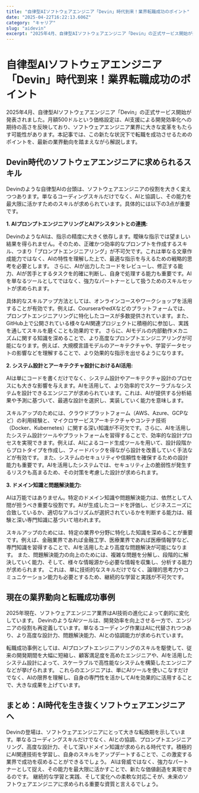 ```yaml
---
title: "自律型AIソフトウェアエンジニア「Devin」時代到来！業界転職成功のポイント"
date: "2025-04-22T16:22:13.606Z"
category: "キャリア"
slug: "aidevin"
excerpt: "2025年4月、自律型AIソフトウェアエンジニア「Devin」の正式サービス開始が発表されました。月額500ドルという価格設定は、AI支援による開発効率化への期待の高さを反映しており、ソフトウェアエンジニア業界に大きな変革をもたらす可能性があります。本記事では、この新たな状況下で転職を成功させるため..."
---
```


# 自律型AIソフトウェアエンジニア「Devin」時代到来！業界転職成功のポイント

2025年4月、自律型AIソフトウェアエンジニア「Devin」の正式サービス開始が発表されました。月額500ドルという価格設定は、AI支援による開発効率化への期待の高さを反映しており、ソフトウェアエンジニア業界に大きな変革をもたらす可能性があります。本記事では、この新たな状況下で転職を成功させるためのポイントを、最新の業界動向を踏まえながら解説します。


## Devin時代のソフトウェアエンジニアに求められるスキル

Devinのような自律型AIの台頭は、ソフトウェアエンジニアの役割を大きく変えつつあります。単なるコーディングスキルだけでなく、AIと協調し、その能力を最大限に活かすためのスキルが求められています。具体的には以下の3点が重要です。

**1. AIプロンプトエンジニアリングとAIアシスタントとの連携:**

DevinのようなAIは、指示の精度に大きく依存します。曖昧な指示では望ましい結果を得られません。そのため、正確かつ効率的なプロンプトを作成するスキル、つまり「プロンプトエンジニアリング」が不可欠です。これは単なる文章作成能力ではなく、AIの特性を理解した上で、最適な指示を与えるための戦略的思考を必要とします。  さらに、AIが出力したコードをレビューし、修正する能力、AIが苦手とするタスクを的確に判断し、自身で処理する能力も重要です。AIを単なるツールとしてではなく、強力なパートナーとして扱うためのスキルセットが求められます。

具体的なスキルアップ方法としては、オンラインコースやワークショップを活用することが有効です。例えば、CourseraやedXなどのプラットフォームでは、プロンプトエンジニアリングに特化したコースが多数提供されています。また、GitHub上で公開されている様々なAI関連プロジェクトに積極的に参加し、実践を通してスキルを磨くことも効果的です。  さらに、AIモデルの内部動作メカニズムに関する知識を深めることで、より高度なプロンプトエンジニアリングが可能になります。例えば、大規模言語モデルのアーキテクチャや、学習データセットの影響などを理解することで、より効果的な指示を出せるようになります。


**2. システム設計とアーキテクチャ設計におけるAI活用:**

AIは単にコードを書くだけでなく、システム設計やアーキテクチャ設計のプロセスにも大きな影響を与えます。AIを活用して、より効率的でスケーラブルなシステムを設計できるエンジニアが求められています。これは、AIが提供する分析結果や予測に基づいて、最適な設計を選択し、実装していく能力を意味します。

スキルアップのためには、クラウドプラットフォーム（AWS、Azure、GCPなど）の利用経験と、マイクロサービスアーキテクチャやコンテナ技術（Docker、Kubernetes）に関する深い知識が不可欠です。さらに、AIを活用したシステム設計ツールやプラットフォームを習得することで、効率的な設計プロセスを実現できます。例えば、AIによるコード生成ツールを用いて、設計段階からプロトタイプを作成し、フィードバックを得ながら設計を改善していく手法などが有効です。  また、システムのセキュリティや信頼性を確保するための設計能力も重要です。AIを活用したシステムでは、セキュリティ上の脆弱性が発生するリスクも高まるため、その対策を考慮した設計が求められます。


**3. ドメイン知識と問題解決能力:**

AIは万能ではありません。特定のドメイン知識や問題解決能力は、依然として人間が担うべき重要な役割です。AIが生成したコードを評価し、ビジネスニーズに合致しているか、適切なアルゴリズムが選択されているかを判断する能力は、経験と深い専門知識に基づいて培われます。

スキルアップのためには、特定の業界や分野に特化した知識を深めることが重要です。例えば、金融業界であれば金融工学、医療業界であれば医療情報学など、専門知識を習得することで、AIを活用したより高度な問題解決が可能になります。  また、問題解決能力の向上のためには、複雑な問題を分解し、段階的に解決していく能力、そして、様々な情報源から必要な情報を収集し、分析する能力が求められます。  これは、単に技術的なスキルだけでなく、論理的思考力やコミュニケーション能力も必要とするため、継続的な学習と実践が不可欠です。


## 現在の業界動向と転職成功事例

2025年現在、ソフトウェアエンジニア業界はAI技術の進化によって劇的に変化しています。  DevinのようなAIツールは、開発効率を向上させる一方で、エンジニアの役割も再定義しています。単なるコーディング作業はAIに代替されつつあり、より高度な設計力、問題解決能力、AIとの協調能力が求められています。

転職成功事例としては、AIプロンプトエンジニアリングのスキルを駆使して、従来の開発期間を大幅に短縮し、顧客満足度を高めたエンジニアや、AIを活用したシステム設計によって、スケーラブルで高性能なシステムを構築したエンジニアなどが挙げられます。 これらのエンジニアは、単にAIツールを使いこなすだけでなく、AIの限界を理解し、自身の専門性を活かしてAIを効果的に活用することで、大きな成果を上げています。


## まとめ：AI時代を生き抜くソフトウェアエンジニアへ

Devinの登場は、ソフトウェアエンジニアにとって大きな転換期を示しています。単なるコーディングスキルだけでなく、AIとの協調、プロンプトエンジニアリング、高度な設計力、そして深いドメイン知識が求められる時代です。積極的にAI関連技術を学習し、自身のスキルをアップデートすることで、この激変する業界で成功を収めることができるでしょう。  AIは脅威ではなく、強力なパートナーとして捉え、その能力を最大限に活かすことで、新たな価値創造を実現できるのです。  継続的な学習と実践、そして変化への柔軟な対応こそが、未来のソフトウェアエンジニアに求められる重要な資質と言えるでしょう。
